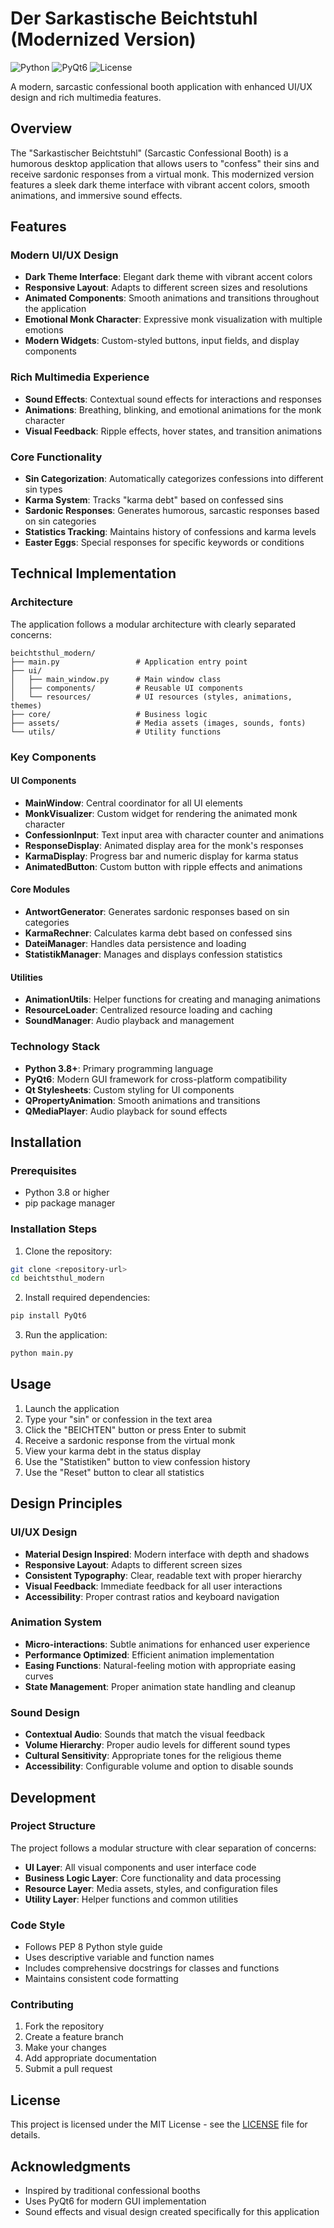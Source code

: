 # Der Sarkastische Beichtstuhl (Modernized Version)

![Python](https://img.shields.io/badge/python-3.8%2B-blue)
![PyQt6](https://img.shields.io/badge/PyQt6-6.0%2B-green)
![License](https://img.shields.io/badge/license-MIT-yellow)

A modern, sarcastic confessional booth application with enhanced UI/UX design and rich multimedia features.

## Overview

The "Sarkastischer Beichtstuhl" (Sarcastic Confessional Booth) is a humorous desktop application that allows users to "confess" their sins and receive sardonic responses from a virtual monk. This modernized version features a sleek dark theme interface with vibrant accent colors, smooth animations, and immersive sound effects.

## Features

### Modern UI/UX Design
- **Dark Theme Interface**: Elegant dark theme with vibrant accent colors
- **Responsive Layout**: Adapts to different screen sizes and resolutions
- **Animated Components**: Smooth animations and transitions throughout the application
- **Emotional Monk Character**: Expressive monk visualization with multiple emotions
- **Modern Widgets**: Custom-styled buttons, input fields, and display components

### Rich Multimedia Experience
- **Sound Effects**: Contextual sound effects for interactions and responses
- **Animations**: Breathing, blinking, and emotional animations for the monk character
- **Visual Feedback**: Ripple effects, hover states, and transition animations

### Core Functionality
- **Sin Categorization**: Automatically categorizes confessions into different sin types
- **Karma System**: Tracks "karma debt" based on confessed sins
- **Sardonic Responses**: Generates humorous, sarcastic responses based on sin categories
- **Statistics Tracking**: Maintains history of confessions and karma levels
- **Easter Eggs**: Special responses for specific keywords or conditions

## Technical Implementation

### Architecture
The application follows a modular architecture with clearly separated concerns:

```
beichtsthul_modern/
├── main.py                 # Application entry point
├── ui/
│   ├── main_window.py      # Main window class
│   ├── components/         # Reusable UI components
│   └── resources/          # UI resources (styles, animations, themes)
├── core/                   # Business logic
├── assets/                 # Media assets (images, sounds, fonts)
└── utils/                  # Utility functions
```

### Key Components

#### UI Components
- **MainWindow**: Central coordinator for all UI elements
- **MonkVisualizer**: Custom widget for rendering the animated monk character
- **ConfessionInput**: Text input area with character counter and animations
- **ResponseDisplay**: Animated display area for the monk's responses
- **KarmaDisplay**: Progress bar and numeric display for karma status
- **AnimatedButton**: Custom button with ripple effects and animations

#### Core Modules
- **AntwortGenerator**: Generates sardonic responses based on sin categories
- **KarmaRechner**: Calculates karma debt based on confessed sins
- **DateiManager**: Handles data persistence and loading
- **StatistikManager**: Manages and displays confession statistics

#### Utilities
- **AnimationUtils**: Helper functions for creating and managing animations
- **ResourceLoader**: Centralized resource loading and caching
- **SoundManager**: Audio playback and management

### Technology Stack
- **Python 3.8+**: Primary programming language
- **PyQt6**: Modern GUI framework for cross-platform compatibility
- **Qt Stylesheets**: Custom styling for UI components
- **QPropertyAnimation**: Smooth animations and transitions
- **QMediaPlayer**: Audio playback for sound effects

## Installation

### Prerequisites
- Python 3.8 or higher
- pip package manager

### Installation Steps

1. Clone the repository:
```bash
git clone <repository-url>
cd beichtsthul_modern
```

2. Install required dependencies:
```bash
pip install PyQt6
```

3. Run the application:
```bash
python main.py
```

## Usage

1. Launch the application
2. Type your "sin" or confession in the text area
3. Click the "BEICHTEN" button or press Enter to submit
4. Receive a sardonic response from the virtual monk
5. View your karma debt in the status display
6. Use the "Statistiken" button to view confession history
7. Use the "Reset" button to clear all statistics

## Design Principles

### UI/UX Design
- **Material Design Inspired**: Modern interface with depth and shadows
- **Responsive Layout**: Adapts to different screen sizes
- **Consistent Typography**: Clear, readable text with proper hierarchy
- **Visual Feedback**: Immediate feedback for all user interactions
- **Accessibility**: Proper contrast ratios and keyboard navigation

### Animation System
- **Micro-interactions**: Subtle animations for enhanced user experience
- **Performance Optimized**: Efficient animation implementation
- **Easing Functions**: Natural-feeling motion with appropriate easing curves
- **State Management**: Proper animation state handling and cleanup

### Sound Design
- **Contextual Audio**: Sounds that match the visual feedback
- **Volume Hierarchy**: Proper audio levels for different sound types
- **Cultural Sensitivity**: Appropriate tones for the religious theme
- **Accessibility**: Configurable volume and option to disable sounds

## Development

### Project Structure
The project follows a modular structure with clear separation of concerns:
- **UI Layer**: All visual components and user interface code
- **Business Logic Layer**: Core functionality and data processing
- **Resource Layer**: Media assets, styles, and configuration files
- **Utility Layer**: Helper functions and common utilities

### Code Style
- Follows PEP 8 Python style guide
- Uses descriptive variable and function names
- Includes comprehensive docstrings for classes and functions
- Maintains consistent code formatting

### Contributing
1. Fork the repository
2. Create a feature branch
3. Make your changes
4. Add appropriate documentation
5. Submit a pull request

## License

This project is licensed under the MIT License - see the [LICENSE](LICENSE) file for details.

## Acknowledgments

- Inspired by traditional confessional booths
- Uses PyQt6 for modern GUI implementation
- Sound effects and visual design created specifically for this application